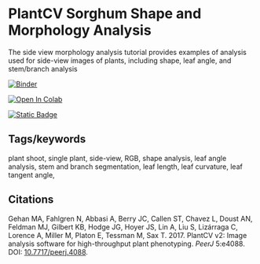 # PlantCV Sorghum Shape and Morphology Analysis

The side view morphology analysis tutorial provides examples of analysis used for side-view 
images of plants, including shape, leaf angle, and stem/branch analysis

[![Binder](https://mybinder.org/badge_logo.svg)](https://mybinder.org/v2/gh/danforthcenter/plantcv-tutorial-morphology/HEAD?filepath=index.ipynb)

<a target="_blank" href="https://colab.research.google.com/github/danforthcenter/plantcv-tutorial-morphology/">
  <img src="https://colab.research.google.com/assets/colab-badge.svg" alt="Open In Colab"/>
</a>

[![Static Badge](https://img.shields.io/badge/Open%20in%20GitHub-black?logo=github)](https://github.com/danforthcenter/plantcv-tutorial-morphology)

## Tags/keywords

plant shoot, single plant, side-view, RGB, shape analysis, leaf angle analysis, stem and branch segmentation, 
leaf length, leaf curvature, leaf tangent angle, 

## Citations

Gehan MA, Fahlgren N, Abbasi A, Berry JC, Callen ST, Chavez L, Doust AN,
Feldman MJ, Gilbert KB, Hodge JG, Hoyer JS, Lin A, Liu S, Lizárraga C, Lorence
A, Miller M, Platon E, Tessman M, Sax T. 2017. PlantCV v2: Image analysis
software for high-throughput plant phenotyping. *PeerJ* 5:e4088. DOI:
[10.7717/peerj.4088](https://doi.org/10.7717/peerj.4088).
